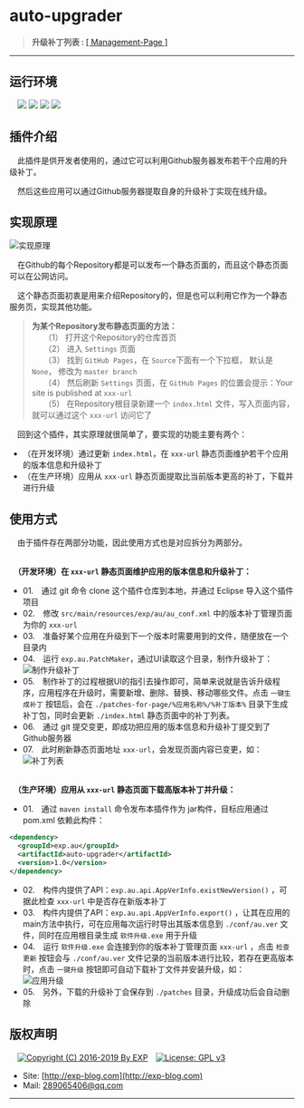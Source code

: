 # auto-upgrader

> <b>升级补丁列表&nbsp;:&nbsp;</b>[[ Management-Page ]](https://lyy289065406.github.io/auto-upgrader/)


------

## 运行环境

　![](https://img.shields.io/badge/Platform-Windows-brightgreen.svg) ![](https://img.shields.io/badge/IDE-Eclipse-brightgreen.svg) ![](https://img.shields.io/badge/Maven-3.2.5%2B-brightgreen.svg) ![](https://img.shields.io/badge/JDK-1.7%2B-brightgreen.svg)

## 插件介绍

　此插件是供开发者使用的，通过它可以利用Github服务器发布若干个应用的升级补丁。

　然后这些应用可以通过Github服务器提取自身的升级补丁实现在线升级。


## 实现原理

![实现原理](https://raw.githubusercontent.com/lyy289065406/auto-upgrader/master/doc/01-%E8%BD%AF%E4%BB%B6%E8%87%AA%E5%8A%A8%E5%8D%87%E7%BA%A7%E5%8E%9F%E7%90%86.png)


　在Github的每个Repository都是可以发布一个静态页面的，而且这个静态页面可以在公网访问。

　这个静态页面初衷是用来介绍Repository的，但是也可以利用它作为一个静态服务页，实现其他功能。


> **为某个Repository发布静态页面的方法：**
<br/>　　（1） 打开这个Repository的仓库首页
<br/>　　（2） 进入 `Settings` 页面
<br/>　　（3） 找到 `GitHub Pages`，在 `Source`下面有一个下拉框， 默认是 `None`， 修改为 `master branch`
<br/>　　（4） 然后刷新 `Settings` 页面，在 `GitHub Pages` 的位置会提示：Your site is published at `xxx-url`
<br/>　　（5） 在Repository根目录新建一个 `index.html` 文件，写入页面内容，就可以通过这个 `xxx-url` 访问它了


　回到这个插件，其实原理就很简单了，要实现的功能主要有两个：

- （在开发环境）通过更新 `index.html`，在 `xxx-url` 静态页面维护若干个应用的版本信息和升级补丁
- （在生产环境）应用从 `xxx-url` 静态页面提取比当前版本更高的补丁，下载并进行升级


## 使用方式

　由于插件存在两部分功能，因此使用方式也是对应拆分为两部分。


<br/>　**（开发环境）在 `xxx-url` 静态页面维护应用的版本信息和升级补丁：**

- 01.　通过 git 命令 clone 这个插件仓库到本地，并通过 Eclipse 导入这个插件项目
- 02.　修改 `src/main/resources/exp/au/au_conf.xml` 中的版本补丁管理页面为你的 `xxx-url` 
- 03.　准备好某个应用在升级到下一个版本时需要用到的文件，随便放在一个目录内
- 04.　运行 `exp.au.PatchMaker`，通过UI读取这个目录，制作升级补丁：<br/>
![制作升级补丁](https://raw.githubusercontent.com/lyy289065406/auto-upgrader/master/doc/02-%E5%88%B6%E4%BD%9C%E5%8D%87%E7%BA%A7%E8%A1%A5%E4%B8%81.png)
- 05.　制作补丁的过程根据UI的指引去操作即可，简单来说就是告诉升级程序，应用程序在升级时，需要新增、删除、替换、移动哪些文件。点击 `一键生成补丁` 按钮后，会在 `./patches-for-page/%应用名称%/%补丁版本%` 目录下生成补丁包，同时会更新 `./index.html` 静态页面中的补丁列表。
- 06.　通过 git 提交变更，即成功把应用的版本信息和升级补丁提交到了 Github服务器
- 07.　此时刷新静态页面地址 `xxx-url`，会发现页面内容已变更，如：
![补丁列表](https://raw.githubusercontent.com/lyy289065406/auto-upgrader/master/doc/03-%E9%9D%99%E6%80%81%E9%A1%B5%E9%9D%A2%E7%9A%84%E5%8D%87%E7%BA%A7%E8%A1%A5%E4%B8%81%E5%88%97%E8%A1%A8.png)



<br/>　**（生产环境）应用从 `xxx-url` 静态页面下载高版本补丁并升级：**

- 01.　通过 `maven install` 命令发布本插件作为 jar构件，目标应用通过 pom.xml 依赖此构件：
```xml
<dependency>
  <groupId>exp.au</groupId>
  <artifactId>auto-upgrader</artifactId>
  <version>1.0</version>
</dependency>
```
- 02.　构件内提供了API：`exp.au.api.AppVerInfo.existNewVersion()` ，可据此检查 `xxx-url` 中是否存在新版本补丁
- 03.　构件内提供了API：`exp.au.api.AppVerInfo.export()` ，让其在应用的main方法中执行，可在应用每次运行时导出其版本信息到 `./conf/au.ver` 文件，同时在应用根目录生成 `软件升级.exe` 用于升级
- 04.　运行 `软件升级.exe` 会连接到你的版本补丁管理页面 `xxx-url` ，点击 `检查更新` 按钮会与 `./conf/au.ver` 文件记录的当前版本进行比较，若存在更高版本时，点击 `一键升级` 按钮即可自动下载补丁文件并安装升级，如：<br/>
![应用升级](https://raw.githubusercontent.com/lyy289065406/auto-upgrader/master/doc/04-%E5%BA%94%E7%94%A8%E5%8D%87%E7%BA%A7.png)
- 05.　另外，下载的升级补丁会保存到 `./patches` 目录，升级成功后会自动删除


## 版权声明

　[![Copyright (C) 2016-2019 By EXP](https://img.shields.io/badge/Copyright%20(C)-2016~2019%20By%20EXP-blue.svg)](http://exp-blog.com)　[![License: GPL v3](https://img.shields.io/badge/License-GPL%20v3-blue.svg)](https://www.gnu.org/licenses/gpl-3.0)

- Site: [http://exp-blog.com](http://exp-blog.com) 
- Mail: <a href="mailto:289065406@qq.com?subject=[EXP's Github]%20Your%20Question%20（请写下您的疑问）&amp;body=What%20can%20I%20help%20you?%20（需要我提供什么帮助吗？）">289065406@qq.com</a>


------